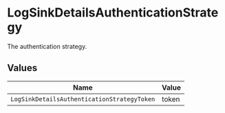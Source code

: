 # LogSinkDetailsAuthenticationStrategy

The authentication strategy.


## Values

| Name                                        | Value                                       |
| ------------------------------------------- | ------------------------------------------- |
| `LogSinkDetailsAuthenticationStrategyToken` | token                                       |